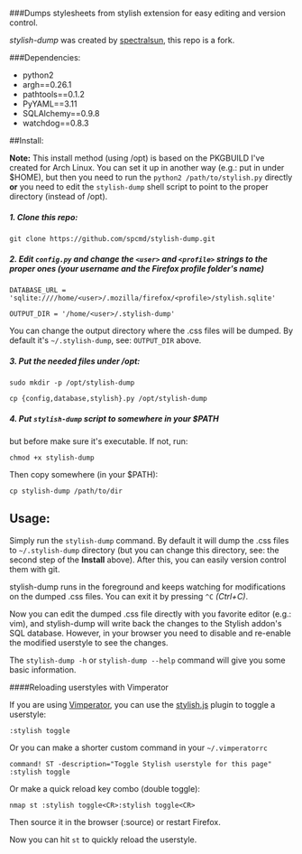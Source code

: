 ###Dumps stylesheets from stylish extension for easy editing and version control.

*stylish-dump* was created by [spectralsun](https://github.com/spectralsun/stylish-dump), this repo is a fork.

###Dependencies:
* python2
* argh==0.26.1
* pathtools==0.1.2
* PyYAML==3.11
* SQLAlchemy==0.9.8
* watchdog==0.8.3

##Install:

**Note:** This install method (using /opt) is based on the PKGBUILD I've created for Arch Linux. You can set it up in another way (e.g.: put in under $HOME), but then you need to run the `python2 /path/to/stylish.py` directly **or** you need to edit the `stylish-dump` shell script to point to the proper directory (instead of /opt).

##### 1. Clone this repo: 

`git clone https://github.com/spcmd/stylish-dump.git`

##### 2. Edit `config.py` and change the `<user>` and `<profile>` strings to the proper ones (your username and the Firefox profile folder's name)

`DATABASE_URL = 'sqlite:////home/<user>/.mozilla/firefox/<profile>/stylish.sqlite'`

`OUTPUT_DIR = '/home/<user>/.stylish-dump'`

You can change the output directory where the .css files will be dumped. By default it's `~/.stylish-dump`, see: `OUTPUT_DIR` above.


##### 3. Put the needed files under /opt: 

`sudo mkdir -p /opt/stylish-dump`

`cp {config,database,stylish}.py /opt/stylish-dump`

##### 4. Put `stylish-dump` script to somewhere in your $PATH

but before make sure it's executable. If not, run:

`chmod +x stylish-dump`

Then copy somewhere (in your $PATH):

`cp stylish-dump /path/to/dir`


## Usage:

Simply run the `stylish-dump` command. By default it will dump the .css files to `~/.stylish-dump` directory (but you can change this directory, see: the second step of the **Install** above). After this, you can easily version control them with git.

stylish-dump runs in the foreground and keeps watching for modifications on the dumped .css files. You can exit it by pressing `^C` *(Ctrl+C)*.

Now you can edit the dumped .css file directly with you favorite editor (e.g.: vim), and stylish-dump will write back the changes to the Stylish addon's SQL database. However, in your browser you need to disable and re-enable the modified userstyle to see the changes.

The `stylish-dump -h` or `stylish-dump --help` command will give you some basic information.

####Reloading userstyles with Vimperator

If you are using [Vimperator](https://addons.mozilla.org/en-US/firefox/addon/vimperator), you can use the [stylish.js](https://github.com/spcmd/dotfiles/blob/master/vimperator/.vimperator/plugin/stylish.js) plugin to toggle a userstyle:

`:stylish toggle`

Or you can make a shorter custom command in your `~/.vimperatorrc`

`command! ST -description="Toggle Stylish userstyle for this page" :stylish toggle`

Or make a quick reload key combo (double toggle):

`nmap st :stylish toggle<CR>:stylish toggle<CR>`

Then source it in the browser (:source) or restart Firefox.

Now you can hit `st` to quickly reload the userstyle.
